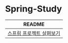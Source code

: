 # Spring-Study
| README                                                       |
| ------------------------------------------------------------ |
| [스프링 프로젝트 살펴보기](https://github.com/khyunjiee/Spring-Study/blob/master/Spring%20%ED%94%84%EB%A1%9C%EC%A0%9D%ED%8A%B8%20%EC%82%B4%ED%8E%B4%EB%B3%B4%EA%B8%B0.md) |

